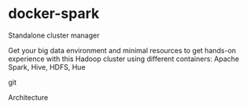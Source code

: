 # docker-spark

Standalone cluster manager

Get your big data environment and minimal resources to get hands-on experience with this Hadoop cluster using different containers: Apache Spark,  Hive, HDFS, Hue

git

Architecture
